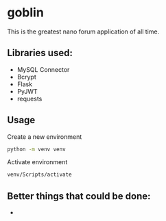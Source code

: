 # goblin

This is the greatest nano forum application of all time. 

## Libraries used:
- MySQL Connector
- Bcrypt
- Flask
- PyJWT
- requests

## Usage

Create a new environment
```bash
python -m venv venv
```

Activate environment
```bash
venv/Scripts/activate
```

## Better things that could be done:
- 